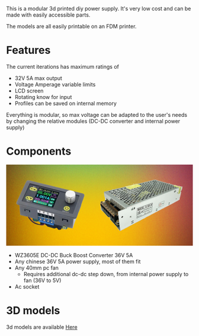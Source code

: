 This is a modular 3d printed diy power supply. It's very low cost and can be made with easily accessible parts.

The models are all easily printable on an FDM printer.

# Features

The current iterations has maximum ratings of
- 32V 5A max output
- Voltage Amperage variable limits
- LCD screen
- Rotating know for input
- Profiles can be saved on internal memory

Everything is modular, so max voltage can be adapted to the user's needs by changing the relative modules (DC-DC converter and internal power supply)

# Components

![Components cover](https://raw.githubusercontent.com/angelogerminario/Power-supply/refs/heads/main/components_cover.jpg)

- WZ3605E DC-DC Buck Boost Converter 36V 5A
- Any chinese 36V 5A power supply, most of them fit
- Any 40mm pc fan
	- Requires additional dc-dc step down, from internal power supply to fan (36V to 5V)
- Ac socket

# 3D models

3d models are available [Here](https://github.com/angelogerminario/Power-supply)